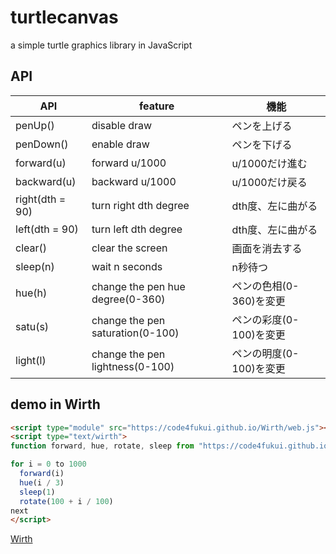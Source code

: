 # turtlecanvas

a simple turtle graphics library in JavaScript

## API

|API|feature|機能|
|-|-|-|
|penUp()|disable draw|ペンを上げる|
|penDown()|enable draw|ペンを下げる|
|forward(u)|forward u/1000|u/1000だけ進む|
|backward(u)|backward u/1000|u/1000だけ戻る|
|right(dth = 90)|turn right dth degree|dth度、左に曲がる|
|left(dth = 90)|turn left dth degree|dth度、左に曲がる|
|clear()|clear the screen|画面を消去する|
|sleep(n)|wait n seconds|n秒待つ|
|hue(h)|change the pen hue degree(0-360)|ペンの色相(0-360)を変更|
|satu(s)|change the pen saturation(0-100)|ペンの彩度(0-100)を変更|
|light(l)|change the pen lightness(0-100)|ペンの明度(0-100)を変更|

## demo in Wirth

```html
<script type="module" src="https://code4fukui.github.io/Wirth/web.js"></script>
<script type="text/wirth">
function forward, hue, rotate, sleep from "https://code4fukui.github.io/turtlecanvas/turtlecanvas.js"

for i = 0 to 1000
  forward(i)
  hue(i / 3)
  sleep(1)
  rotate(100 + i / 100)
next
</script>
```
[Wirth](https://github.com/code4fukui/Wirth)
